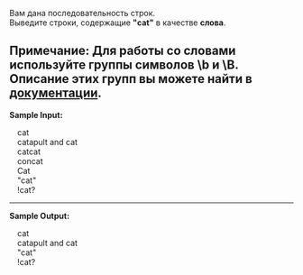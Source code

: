 Вам дана последовательность строк.  
Выведите строки, содержащие **"cat"** в качестве **слова**.  

Примечание:
Для работы со словами используйте группы символов **\b** и **\B**.
Описание этих групп вы можете найти в 
[документации](https://docs.python.org/3.5/library/re.html).
---
**Sample Input:**
<p style="margin-left: 1em">
cat<br>
catapult and cat<br>
catcat<br>
concat<br>
Cat<br>
"cat"<br>
!cat?</p>

---
**Sample Output:**
<p style="margin-left: 1em">
cat<br>
catapult and cat<br>
"cat"<br>
!cat?</p>